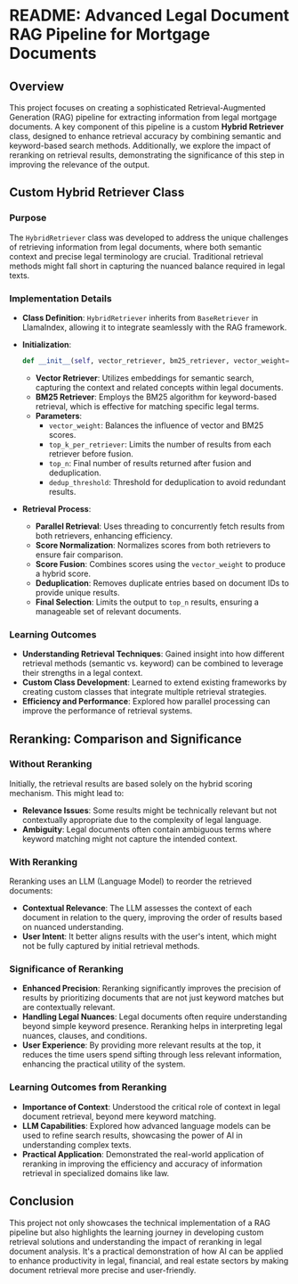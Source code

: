 # README: Advanced Legal Document RAG Pipeline for Mortgage Documents

## Overview

This project focuses on creating a sophisticated Retrieval-Augmented Generation (RAG) pipeline for extracting information from legal mortgage documents. A key component of this pipeline is a custom **Hybrid Retriever** class, designed to enhance retrieval accuracy by combining semantic and keyword-based search methods. Additionally, we explore the impact of reranking on retrieval results, demonstrating the significance of this step in improving the relevance of the output.

## Custom Hybrid Retriever Class

### Purpose

The `HybridRetriever` class was developed to address the unique challenges of retrieving information from legal documents, where both semantic context and precise legal terminology are crucial. Traditional retrieval methods might fall short in capturing the nuanced balance required in legal texts.

### Implementation Details

- **Class Definition**: `HybridRetriever` inherits from `BaseRetriever` in LlamaIndex, allowing it to integrate seamlessly with the RAG framework.

- **Initialization**:
  ```python
  def __init__(self, vector_retriever, bm25_retriever, vector_weight=0.5, top_k_per_retriever=10, top_n=10, dedup_threshold=0.9):
  ```
  - **Vector Retriever**: Utilizes embeddings for semantic search, capturing the context and related concepts within legal documents.
  - **BM25 Retriever**: Employs the BM25 algorithm for keyword-based retrieval, which is effective for matching specific legal terms.
  - **Parameters**:
    - `vector_weight`: Balances the influence of vector and BM25 scores.
    - `top_k_per_retriever`: Limits the number of results from each retriever before fusion.
    - `top_n`: Final number of results returned after fusion and deduplication.
    - `dedup_threshold`: Threshold for deduplication to avoid redundant results.

- **Retrieval Process**:
  - **Parallel Retrieval**: Uses threading to concurrently fetch results from both retrievers, enhancing efficiency.
  - **Score Normalization**: Normalizes scores from both retrievers to ensure fair comparison.
  - **Score Fusion**: Combines scores using the `vector_weight` to produce a hybrid score.
  - **Deduplication**: Removes duplicate entries based on document IDs to provide unique results.
  - **Final Selection**: Limits the output to `top_n` results, ensuring a manageable set of relevant documents.

### Learning Outcomes

- **Understanding Retrieval Techniques**: Gained insight into how different retrieval methods (semantic vs. keyword) can be combined to leverage their strengths in a legal context.
- **Custom Class Development**: Learned to extend existing frameworks by creating custom classes that integrate multiple retrieval strategies.
- **Efficiency and Performance**: Explored how parallel processing can improve the performance of retrieval systems.

## Reranking: Comparison and Significance

### Without Reranking

Initially, the retrieval results are based solely on the hybrid scoring mechanism. This might lead to:
- **Relevance Issues**: Some results might be technically relevant but not contextually appropriate due to the complexity of legal language.
- **Ambiguity**: Legal documents often contain ambiguous terms where keyword matching might not capture the intended context.

### With Reranking

Reranking uses an LLM (Language Model) to reorder the retrieved documents:
- **Contextual Relevance**: The LLM assesses the context of each document in relation to the query, improving the order of results based on nuanced understanding.
- **User Intent**: It better aligns results with the user's intent, which might not be fully captured by initial retrieval methods.

### Significance of Reranking

- **Enhanced Precision**: Reranking significantly improves the precision of results by prioritizing documents that are not just keyword matches but are contextually relevant.
- **Handling Legal Nuances**: Legal documents often require understanding beyond simple keyword presence. Reranking helps in interpreting legal nuances, clauses, and conditions.
- **User Experience**: By providing more relevant results at the top, it reduces the time users spend sifting through less relevant information, enhancing the practical utility of the system.

### Learning Outcomes from Reranking

- **Importance of Context**: Understood the critical role of context in legal document retrieval, beyond mere keyword matching.
- **LLM Capabilities**: Explored how advanced language models can be used to refine search results, showcasing the power of AI in understanding complex texts.
- **Practical Application**: Demonstrated the real-world application of reranking in improving the efficiency and accuracy of information retrieval in specialized domains like law.

## Conclusion

This project not only showcases the technical implementation of a RAG pipeline but also highlights the learning journey in developing custom retrieval solutions and understanding the impact of reranking in legal document analysis. It's a practical demonstration of how AI can be applied to enhance productivity in legal, financial, and real estate sectors by making document retrieval more precise and user-friendly.
